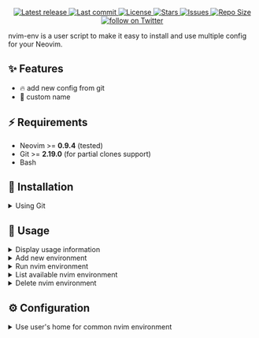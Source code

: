 <div align="center"><p>
    <a href="https://github.com/ariefra/nvim-env/releases/latest">
      <img alt="Latest release" src="https://img.shields.io/github/v/release/ariefra/nvim-env?style=for-the-badge&logo=starship&color=C9CBFF&logoColor=D9E0EE&labelColor=302D41&include_prerelease&sort=semver" />
    </a>
    <a href="https://github.com/ariefra/nvim-env/pulse">
      <img alt="Last commit" src="https://img.shields.io/github/last-commit/ariefra/nvim-env?style=for-the-badge&logo=starship&color=8bd5ca&logoColor=D9E0EE&labelColor=302D41"/>
    </a>
    <a href="https://github.com/ariefra/nvim-env/blob/main/LICENSE">
      <img alt="License" src="https://img.shields.io/github/license/ariefra/nvim-env?style=for-the-badge&logo=starship&color=ee999f&logoColor=D9E0EE&labelColor=302D41" />
    </a>
    <a href="https://github.com/ariefra/nvim-env/stargazers">
      <img alt="Stars" src="https://img.shields.io/github/stars/ariefra/nvim-env?style=for-the-badge&logo=starship&color=c69ff5&logoColor=D9E0EE&labelColor=302D41" />
    </a>
    <a href="https://github.com/ariefra/nvim-env/issues">
      <img alt="Issues" src="https://img.shields.io/github/issues/ariefra/nvim-env?style=for-the-badge&logo=bilibili&color=F5E0DC&logoColor=D9E0EE&labelColor=302D41" />
    </a>
    <a href="https://github.com/ariefra/nvim-env">
      <img alt="Repo Size" src="https://img.shields.io/github/repo-size/ariefra/nvim-env?color=%23DDB6F2&label=SIZE&logo=codesandbox&style=for-the-badge&logoColor=D9E0EE&labelColor=302D41" />
    </a>
    <a href="https://twitter.com/intent/follow?screen_name=folke">
      <img alt="follow on Twitter" src="https://img.shields.io/twitter/follow/folke?style=for-the-badge&logo=twitter&color=8aadf3&logoColor=D9E0EE&labelColor=302D41" />
    </a>
</div>

nvim-env is a user script to make it easy to install and use multiple config for your Neovim.

## ✨ Features

- 🔥 add new config from git
- 🚀 custom name

## ⚡️ Requirements

- Neovim >= **0.9.4** (tested)
- Git >= **2.19.0** (for partial clones support)
- Bash

## 🚀 Installation

<details><summary>Using Git</summary>


```sh
git clone https://github.com/ariefra/nvim-env
cd nvim-env
chmod +x nvim-env
./nvim-env --help
```

</details>


## 🚀 Usage

<details><summary>Display usage information</summary>


- nvim-env --help

  Examples:
  ```sh
  nvim-env --help
  ```

</details>

<details><summary>Add new environment</summary>


- nvim-env --add [env] [git-url]

  Examples:
  ```sh
  nvim-env --add nv       https://github.com/appelgriebsch/Nv
  nvim-env --add mnabila  https://github.com/mnabila/nvimrc
  nvim-env --add znvim    https://github.com/Zeddnyx/Znvim
  nvim-env --add adics    https://github.com/AdiCahyaSaputra/my-neovim-setup
  nvim-env --add lunarvim https://github.com/LunarVim/LunarVim
  nvim-env --add astrovim https://github.com/AstroNvim/AstroNvim
  nvim-env --add doomnvim https://github.com/doom-neovim/doom-nvim
  ```

</details>


<details><summary>Run nvim environment</summary>


- nvim-env --run [env] [other_nvim_args]

  Examples:
  ```sh
  nvim-env --run nv
  nvim-env --run mnabila & nvim-env --run znvim
  ```

</details>

<details><summary>List available nvim environment</summary>


- nvim-env --ls

  Examples:
  ```sh
  nvim-env --ls
  ```

</details>

<details><summary>Delete nvim environment</summary>


- nvim-env --rm [env]

  Examples:
  ```sh
  nvim-env --rm astrovim
  ```

</details>

## ⚙️ Configuration

<details><summary>Use user's home for common nvim environment</summary>


NVIM_USE_USERHOME=(true | false) nvim-env [parameters]

  this prefix if set to true (default) will cause nvim-env to use your user home 
  for data,state & cache using XDG_DATA_HOME, XDG_STATE_HOME, XDG_CACHE_HOME
  this will save space on your disk, and faster downloads for common plugins.

  Caveat is that you need to use **UPDATE** only instead of sync (i.e. in lazy.nvim)
  to avoid deleting plugins needed by other, although they will be redownloaded
  if lazy.nvim updated in the other environment.

  Examples: Nvchad requires indent-blankline.nvim version 2.20.7 instead of current, thus need isolated storage 
  ```sh
  NVIM_USE_USERHOME=false nvim-env --add nvchad https://github.com/NvChad/NvChad
  NVIM_USE_USERHOME=false nvim-env --run nvchad
  ```

</details>

